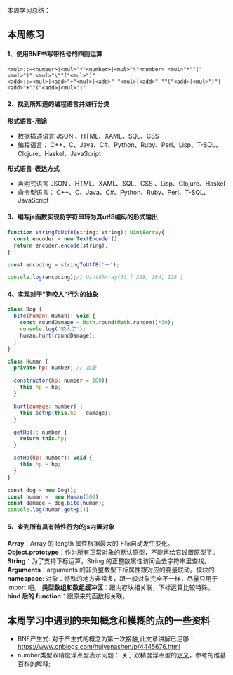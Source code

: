 本周学习总结：
## 本周练习
#### 1、使用BNF书写带括号的四则运算
```
<mul>::=<number>|<mul>"*"<number>|<mul>"\"<number>|<mul>"*""("<mul>")"|<mul>"\""("<mul>")"
<add>::=<mul>|<add>"+"<mul>|<add>"-"<mul>|<add>"-""("<add>|<mul>")"|<add>"+""("<add>|<mul>")"
```

#### 2、找到所知道的编程语言并进行分类
**形式语言-用途**
- 数据描述语言 JSON 、HTML、XAML、SQL、CSS
- 编程语言： C++、C、Java、C#、Python、Ruby、Perl、Lisp、T-SQL、Clojure、Haskel、JavaScript

**形式语言-表达方式**
- 声明式语言 JSON 、HTML、XAML、SQL、CSS 、Lisp、Clojure、Haskel
- 命令型语言： C++、C、Java、C#、Python、Ruby、Perl、T-SQL、JavaScript

#### 3、编写js函数实现将字符串转为其utf8编码的形式输出
```js
function stringToUtf8(string: string): Uint8Array{
  const encoder = new TextEncoder();
  return encoder.encode(string);
}

const encoding = stringToUtf8('一');

console.log(encoding);// Uint8Array(3) [ 228, 184, 128 ]
```

#### 4、实现对于"狗咬人"行为的抽象
```js
class Dog {
  bite(human: Human): void {
    const roundDamage = Math.round(Math.random()*30); 
    console.log('咬人了');
    human.hurt(roundDamage);
  }
}

class Human {
  private hp: number; // 血量

  constructor(hp: number = 100){
    this.hp = hp;
  }

  hurt(damage: number) {
    this.setHp(this.hp - damage);
  }

  getHp(): number {
    return this.hp;
  }

  setHp(hp: number): void {
    this.hp = hp;
  }
}

const dog = new Dog();
const human =  new Human(300);
const damage = dog.bite(human);
console.log(human.getHp())
```

#### 5、查到所有具有特性行为的js内置对象

**Array**：Array 的 length 属性根据最大的下标自动发生变化。
**Object.prototype**：作为所有正常对象的默认原型，不能再给它设置原型了。
**String**：为了支持下标运算，String 的正整数属性访问会去字符串里查找。
**Arguments**：arguments 的非负整数型下标属性跟对应的变量联动。模块的 
**namespace**: 对象：特殊的地方非常多，跟一般对象完全不一样，尽量只用于 import 吧。
**类型数组和数组缓冲区**：跟内存块相关联，下标运算比较特殊。
**bind 后的 function**：跟原来的函数相关联。

## 本周学习中遇到的未知概念和模糊的点的一些资料
* BNF产生式: 对于产生式的概念为第一次接触,此文章讲解已足够：https://www.cnblogs.com/huiyenashen/p/4445676.html
* number类型双精度浮点型表示问题： 关于双精度浮点型的[定义](https://zh.wikipedia.org/wiki/IEEE_754)，参考的维基百科的解释;